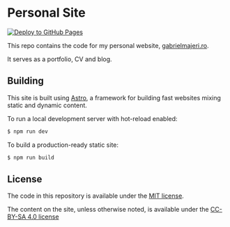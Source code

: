 # Personal Site

[![Deploy to GitHub Pages](https://github.com/GabrielMajeri/gabrielmajeri.github.io/actions/workflows/deploy.yml/badge.svg)](https://github.com/GabrielMajeri/gabrielmajeri.github.io/actions/workflows/deploy.yml)

This repo contains the code for my personal website, [gabrielmajeri.ro](https://www.gabrielmajeri.ro).

It serves as a portfolio, CV and blog.

## Building

This site is built using [Astro](https://astro.build/), a framework for
building fast websites mixing static and dynamic content.

To run a local development server with hot-reload enabled:

```sh
$ npm run dev
```

To build a production-ready static site:

```sh
$ npm run build
```

## License

The code in this repository is available under the [MIT license](LICENSE.txt).

The content on the site, unless otherwise noted, is available under the
[CC-BY-SA 4.0 license](http://creativecommons.org/licenses/by-sa/4.0/)
